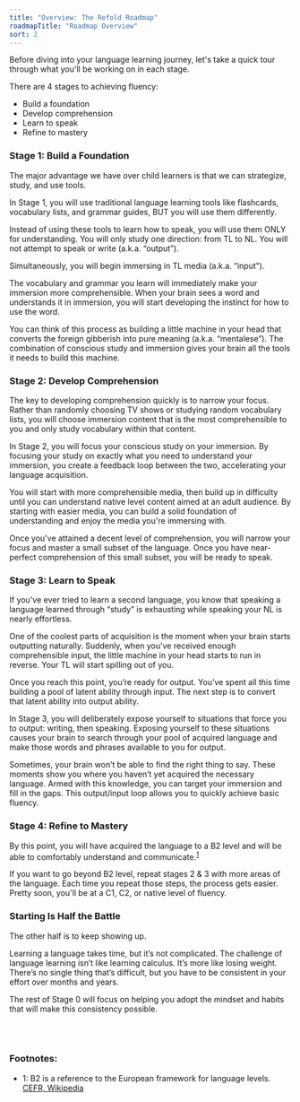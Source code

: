 ```yaml
---
title: "Overview: The Refold Roadmap"
roadmapTitle: "Roadmap Overview"
sort: 2
---
```


Before diving into your language learning journey, let's take a quick tour through what you'll be working on in each stage.

There are 4 stages to achieving fluency:
* Build a foundation
* Develop comprehension
* Learn to speak
* Refine to mastery

### Stage 1: Build a Foundation

The major advantage we have over child learners is that we can strategize, study, and use tools.

In Stage 1, you will use traditional language learning tools like flashcards, vocabulary lists, and grammar guides, BUT you will use them differently.

Instead of using these tools to learn how to speak, you will use them ONLY for understanding.
You will only study one direction: from TL to NL.
You will not attempt to speak or write (a.k.a. “output”).

Simultaneously, you will begin immersing in TL media (a.k.a. “input”).

The vocabulary and grammar you learn will immediately make your immersion more comprehensible.
When your brain sees a word and understands it in immersion, you will start developing the instinct for how to use the word.

You can think of this process as building a little machine in your head that converts the foreign gibberish into pure meaning (a.k.a. “mentalese”).
The combination of conscious study and immersion gives your brain all the tools it needs to build this machine.

### Stage 2: Develop Comprehension

The key to developing comprehension quickly is to narrow your focus.
Rather than randomly choosing TV shows or studying random vocabulary lists, you will choose immersion content that is the most comprehensible to you and only study vocabulary within that content.

In Stage 2, you will focus your conscious study on your immersion.
By focusing your study on exactly what you need to understand your immersion, you create a feedback loop between the two, accelerating your language acquisition.

You will start with more comprehensible media, then build up in difficulty until you can understand native level content aimed at an adult audience.
By starting with easier media, you can build a solid foundation of understanding and enjoy the media you're immersing with.

Once you've attained a decent level of comprehension, you will narrow your focus and master a small subset of the language.
Once you have near-perfect comprehension of this small subset, you will be ready to speak.

### Stage 3: Learn to Speak

If you've ever tried to learn a second language, you know that speaking a language learned through “study” is exhausting while speaking your NL is nearly effortless.

One of the coolest parts of acquisition is the moment when your brain starts outputting naturally.
Suddenly, when you've received enough comprehensible input, the little machine in your head starts to run in reverse.
Your TL will start spilling out of you.

Once you reach this point, you’re ready for output.
You’ve spent all this time building a pool of latent ability through input.
The next step is to convert that latent ability into output ability.

In Stage 3, you will deliberately expose yourself to situations that force you to output: writing, then speaking.
Exposing yourself to these situations causes your brain to search through your pool of acquired language and make those words and phrases available to you for output.

Sometimes, your brain won’t be able to find the right thing to say.
These moments show you where you haven’t yet acquired the necessary language.
Armed with this knowledge, you can target your immersion and fill in the gaps.
This output/input loop allows you to quickly achieve basic fluency.

### Stage 4: Refine to Mastery

By this point, you will have acquired the language to a B2 level and will be able to comfortably understand and communicate.<sup>[1](#footnote-1)</sup>

If you want to go beyond B2 level, repeat stages 2 & 3 with more areas of the language.
Each time you repeat those steps, the process gets easier.
Pretty soon, you'll be at a C1, C2, or native level of fluency.

### Starting Is Half the Battle

The other half is to keep showing up.

Learning a language takes time, but it’s not complicated.
The challenge of language learning isn’t like learning calculus.
It’s more like losing weight.
There’s no single thing that’s difficult, but you have to be consistent in your effort over months and years.

The rest of Stage 0 will focus on helping you adopt the mindset and habits that will make this consistency possible.

<br><br>
### Footnotes:

* <a name="footnote-1">1</a>: B2 is a reference to the European framework for language levels. [CEFR, Wikipedia](https://en.wikipedia.org/wiki/Common_European_Framework_of_Reference_for_Languages#Common_reference_levels)

